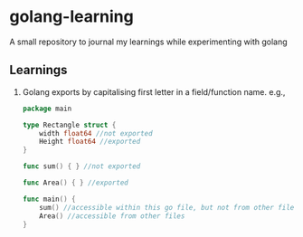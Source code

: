 # golang-learning
A small repository to journal my learnings while experimenting with golang

## Learnings
1. Golang exports by capitalising first letter in a field/function name. e.g.,
    ```go
    package main
    
    type Rectangle struct {
        width float64 //not exported
        Height float64 //exported
    }
    
    func sum() { } //not exported
    
    func Area() { } //exported
    
    func main() {
        sum() //accessible within this go file, but not from other files
        Area() //accessible from other files
    }
    ```